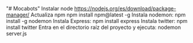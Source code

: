 "# Mocabots" 
Instalar node https://nodejs.org/es/download/package-manager/
Actualiza npm npm install npm@latest -g
Instala nodemon: npm install -g nodemon
Instala Express: npm install express
Instala twitter: npm install twitter
Entra en el directorio raíz del proyecto y ejecuta: nodemon server.js

